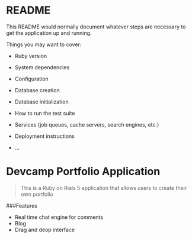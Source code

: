 # README

This README would normally document whatever steps are necessary to get the
application up and running.

Things you may want to cover:

* Ruby version

* System dependencies

* Configuration

* Database creation

* Database initialization

* How to run the test suite

* Services (job queues, cache servers, search engines, etc.)

* Deployment instructions

* ...

# Devcamp Portfolio Application

> This is a Ruby on Rials 5 application that allows users to create their own portfolio

###Features

- Real time chat engine for comments
- Blog
- Drag and deop interface
